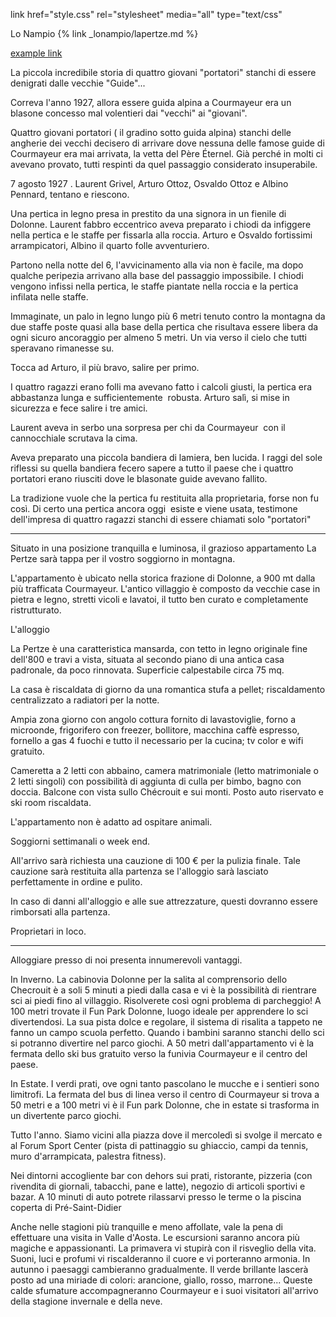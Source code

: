 <head>

link href="style.css" rel="stylesheet" media="all" type="text/css"
 <link rel="stylesheet" type="text/css" media="all" href="lonampio/style.css" />

 
</head> 

Lo Nampio
{% link _lonampio/lapertze.md %}

[example link](https://www.lonampio.com/)

La piccola incredibile storia di quattro giovani "portatori" stanchi di essere denigrati dalle vecchie "Guide"...

Correva l'anno 1927, allora essere guida alpina a Courmayeur era un blasone concesso mal volentieri dai "vecchi" ai "giovani".

Quattro giovani portatori ( il gradino sotto guida alpina) stanchi delle angherie dei vecchi decisero di arrivare dove nessuna delle famose guide di Courmayeur era mai arrivata, la vetta del Père Éternel. Già perché in molti ci avevano provato, tutti respinti da quel passaggio considerato insuperabile.

7 agosto 1927 . Laurent Grivel, Arturo Ottoz, Osvaldo Ottoz e Albino Pennard, tentano e riescono.

Una pertica in legno presa in prestito da una signora in un fienile di Dolonne. Laurent fabbro eccentrico aveva preparato i chiodi da infiggere nella pertica e le staffe per fissarla alla roccia. Arturo e Osvaldo fortissimi arrampicatori, Albino il quarto folle avventuriero.

Partono nella notte del 6, l'avvicinamento alla via non è facile, ma dopo qualche peripezia arrivano alla base del passaggio impossibile. I chiodi vengono infissi nella pertica, le staffe piantate nella roccia e la pertica infilata nelle staffe.

Immaginate, un palo in legno lungo più 6 metri tenuto contro la montagna da due staffe poste quasi alla base della pertica che risultava essere libera da ogni sicuro ancoraggio per almeno 5 metri. Un via verso il cielo che tutti speravano rimanesse su.

Tocca ad Arturo, il più bravo, salire per primo.

I quattro ragazzi erano folli ma avevano fatto i calcoli giusti, la pertica era abbastanza lunga e sufficientemente  robusta. Arturo salì, si mise in sicurezza e fece salire i tre amici.

Laurent aveva in serbo una sorpresa per chi da Courmayeur  con il cannocchiale scrutava la cima.

Aveva preparato una piccola bandiera di lamiera, ben lucida. I raggi del sole riflessi su quella bandiera fecero sapere a tutto il paese che i quattro portatori erano riusciti dove le blasonate guide avevano fallito.

La tradizione vuole che la pertica fu restituita alla proprietaria, forse non fu così. Di certo una pertica ancora oggi  esiste e viene usata, testimone dell'impresa di quattro ragazzi stanchi di essere chiamati solo "portatori"

-----------------------------------------------------------------------------------------------

Situato in una posizione tranquilla e luminosa, il grazioso appartamento La Pertze sarà tappa per il vostro soggiorno in montagna.

L'appartamento è ubicato nella storica frazione di Dolonne, a 900 mt dalla più trafficata Courmayeur. L'antico villaggio è composto da vecchie case in pietra e legno, stretti vicoli e lavatoi, il tutto ben curato e completamente ristrutturato. 

L'alloggio

La Pertze è una caratteristica mansarda, con tetto in legno originale fine dell'800 e travi a vista, situata al secondo piano di una antica casa padronale, da poco rinnovata. Superficie calpestabile circa 75 mq. 

La casa è riscaldata di giorno da una romantica stufa a pellet; riscaldamento centralizzato a radiatori per la notte.

Ampia zona giorno con angolo cottura fornito di lavastoviglie, forno a microonde, frigorifero con freezer, bollitore, macchina caffè espresso, fornello a gas 4 fuochi e tutto il necessario per la cucina; tv color e wifi gratuito.

Cameretta a 2 letti con abbaino, camera matrimoniale (letto matrimoniale o 2 letti singoli) con possibilità di aggiunta di culla per bimbo, bagno con doccia. Balcone con vista sullo Chécrouit e sui monti. Posto auto riservato e ski room riscaldata.

L'appartamento non è adatto ad ospitare animali.

Soggiorni settimanali o week end.

All'arrivo sarà richiesta una cauzione di 100 € per la pulizia finale. Tale cauzione sarà restituita alla partenza se l'alloggio sarà lasciato perfettamente in ordine e pulito.

In caso di danni all'alloggio e alle sue attrezzature, questi dovranno essere rimborsati alla partenza.

Proprietari in loco.




------------------------------------------------------------------------------------------

Alloggiare presso di noi presenta innumerevoli vantaggi.

In Inverno.
La cabinovia Dolonne per la salita al comprensorio dello Checrouit è a soli 5 minuti a piedi dalla casa e vi è la possibilità di rientrare sci ai piedi fino al villaggio. Risolverete così ogni problema di parcheggio!
A 100 metri trovate il Fun Park Dolonne, luogo ideale per apprendere lo sci divertendosi. La sua pista dolce e regolare, il sistema di risalita a tappeto ne fanno un campo scuola perfetto. Quando i bambini saranno stanchi dello sci si potranno divertire nel parco giochi.
A 50 metri dall'appartamento vi è la fermata dello ski bus gratuito verso la funivia Courmayeur e il centro del paese.

In Estate.
I verdi prati, ove ogni tanto pascolano le mucche e i sentieri sono limitrofi. La fermata del bus di linea verso il centro di Courmayeur si trova a 50 metri e a 100 metri vi è il Fun park Dolonne, che in estate si trasforma in un divertente parco giochi.

Tutto l'anno.
Siamo vicini alla piazza dove il mercoledì si svolge il mercato e al Forum Sport Center (pista di pattinaggio su ghiaccio, campi da tennis, muro d'arrampicata, palestra fitness).

Nei dintorni accogliente bar con dehors sui prati, ristorante, pizzeria (con rivendita di giornali, tabacchi, pane e latte), negozio di articoli sportivi e bazar. A 10 minuti di auto potrete rilassarvi presso le terme o la piscina coperta di Pré-Saint-Didier

Anche nelle stagioni più tranquille e meno affollate, vale la pena di effettuare una visita in Valle d'Aosta.
Le escursioni saranno ancora più magiche e appassionanti.
La primavera vi stupirà con il risveglio della vita. Suoni, luci e profumi vi riscalderanno il cuore e vi porteranno armonia.
In autunno i paesaggi cambieranno gradualmente. Il verde brillante lascerà posto ad una miriade di colori: arancione, giallo, rosso, marrone... Queste calde sfumature accompagneranno Courmayeur e i suoi visitatori all'arrivo della stagione invernale e della neve.
